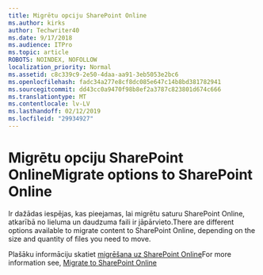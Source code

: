 ```yaml
---
title: Migrētu opciju SharePoint Online
ms.author: kirks
author: Techwriter40
ms.date: 9/17/2018
ms.audience: ITPro
ms.topic: article
ROBOTS: NOINDEX, NOFOLLOW
localization_priority: Normal
ms.assetid: c8c339c9-2e50-4daa-aa91-3eb5053e2bc6
ms.openlocfilehash: fadc34a277e8cf8dc085e647c14b8bd381782941
ms.sourcegitcommit: dd43cc0a9470f98b8ef2a3787c823801d674c666
ms.translationtype: MT
ms.contentlocale: lv-LV
ms.lasthandoff: 02/12/2019
ms.locfileid: "29934927"
---
```

# <a name="migrate-options-to-sharepoint-online"></a><span data-ttu-id="d182d-102">Migrētu opciju SharePoint Online</span><span class="sxs-lookup"><span data-stu-id="d182d-102">Migrate options to SharePoint Online</span></span>

<span data-ttu-id="d182d-103">Ir dažādas iespējas, kas pieejamas, lai migrētu saturu SharePoint Online, atkarībā no lieluma un daudzuma faili ir jāpārvieto.</span><span class="sxs-lookup"><span data-stu-id="d182d-103">There are different options available to migrate content to SharePoint Online, depending on the size and quantity of files you need to move.</span></span>
  
<span data-ttu-id="d182d-104">Plašāku informāciju skatiet [migrēšana uz SharePoint Online](https://go.microsoft.com/fwlink/?linkid-2022029)</span><span class="sxs-lookup"><span data-stu-id="d182d-104">For more information see, [Migrate to SharePoint Online](https://go.microsoft.com/fwlink/?linkid-2022029)</span></span>
  

